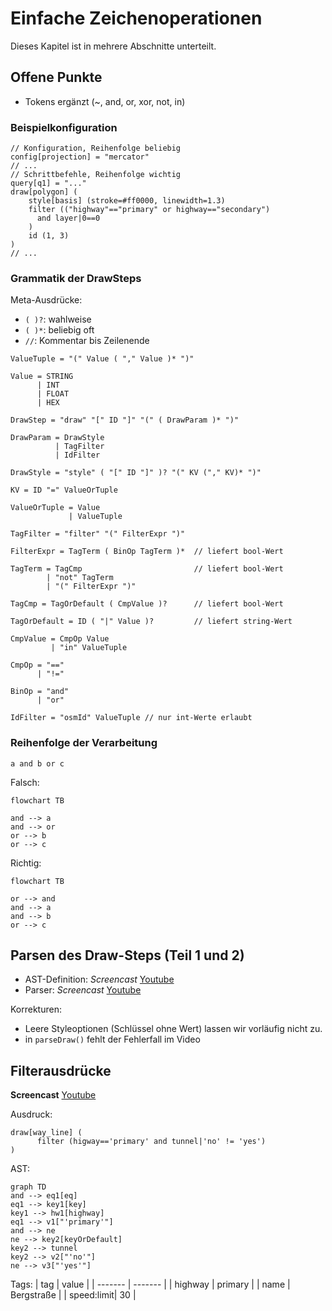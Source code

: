 # Einfache Zeichenoperationen

Dieses Kapitel ist in mehrere Abschnitte unterteilt.

## Offene Punkte

- Tokens ergänzt (~, and, or, xor, not, in)

### Beispielkonfiguration

~~~~
// Konfiguration, Reihenfolge beliebig
config[projection] = "mercator"
// ...
// Schrittbefehle, Reihenfolge wichtig
query[q1] = "..."
draw[polygon] (
    style[basis] (stroke=#ff0000, linewidth=1.3)
    filter (("highway"=="primary" or highway=="secondary")
      and layer|0==0
    )
    id (1, 3)
)
// ...
~~~~

### Grammatik der DrawSteps

Meta-Ausdrücke:

- `( )?`: wahlweise
- `( )*`: beliebig oft
- `//`: Kommentar bis Zeilenende

~~~
ValueTuple = "(" Value ( "," Value )* ")"

Value = STRING
      | INT
      | FLOAT
      | HEX

DrawStep = "draw" "[" ID "]" "(" ( DrawParam )* ")"

DrawParam = DrawStyle
          | TagFilter
          | IdFilter

DrawStyle = "style" ( "[" ID "]" )? "(" KV ("," KV)* ")"

KV = ID "=" ValueOrTuple

ValueOrTuple = Value
             | ValueTuple

TagFilter = "filter" "(" FilterExpr ")"

FilterExpr = TagTerm ( BinOp TagTerm )*  // liefert bool-Wert

TagTerm = TagCmp                         // liefert bool-Wert
        | "not" TagTerm
        | "(" FilterExpr ")"

TagCmp = TagOrDefault ( CmpValue )?      // liefert bool-Wert

TagOrDefault = ID ( "|" Value )?         // liefert string-Wert

CmpValue = CmpOp Value
         | "in" ValueTuple

CmpOp = "=="
      | "!="

BinOp = "and"
      | "or"

IdFilter = "osmId" ValueTuple // nur int-Werte erlaubt
~~~

### Reihenfolge der Verarbeitung

~~~
a and b or c
~~~

Falsch:
~~~mermaid
flowchart TB

and --> a
and --> or
or --> b
or --> c
~~~
Richtig:
~~~mermaid
flowchart TB

or --> and
and --> a
and --> b
or --> c
~~~

## Parsen des Draw-Steps (Teil 1 und 2)

- AST-Definition: *Screencast* [Youtube](https://youtu.be/I9wie_7KWCg)
- Parser: *Screencast* [Youtube](https://youtu.be/O_pRFMpPn4c)

Korrekturen:

- Leere Styleoptionen (Schlüssel ohne Wert) lassen wir vorläufig nicht zu.
- in `parseDraw()` fehlt der Fehlerfall im Video

## Filterausdrücke

**Screencast** [Youtube](https://youtu.be/1zcn671EVX8)

Ausdruck:
~~~
draw[way_line] (
      filter (higway=='primary' and tunnel|'no' != 'yes')
)
~~~
AST:
~~~mermaid
graph TD
and --> eq1[eq]
eq1 --> key1[key]
key1 --> hw1[highway]
eq1 --> v1["'primary'"]
and --> ne
ne --> key2[keyOrDefault]
key2 --> tunnel
key2 --> v2["'no'"]
ne --> v3["'yes'"]
~~~
Tags:
| tag     | value      |
| ------- | -------    |
| highway | primary    |
| name    | Bergstraße |
| speed:limit| 30 |
